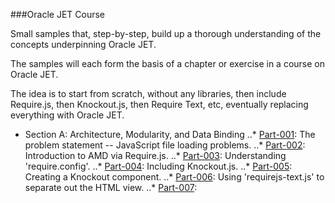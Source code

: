###Oracle JET Course

Small samples that, step-by-step, build up a thorough
understanding of the concepts underpinning Oracle JET.

The samples will each form the basis of a chapter or exercise
in a course on Oracle JET.

The idea is to start from scratch, without any libraries,
then include Require.js, then Knockout.js, then Require Text, etc,
eventually replacing everything with Oracle JET.

* Section A: Architecture, Modularity, and Data Binding
..* [Part-001](Part-001): The problem statement -- JavaScript file loading problems.
..* [Part-002](Part-002): Introduction to AMD via Require.js.
..* [Part-003](Part-003): Understanding 'require.config'.
..* [Part-004](Part-004): Including Knockout.js.
..* [Part-005](Part-005): Creating a Knockout component.
..* [Part-006](Part-006): Using 'requirejs-text.js' to separate out the HTML view.
..* [Part-007](Part-007):